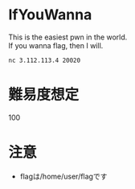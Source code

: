 # IfYouWanna
This is the easiest pwn in the world.  
If you wanna flag, then I will.

`nc 3.112.113.4 20020`

# 難易度想定
100

# 注意
* flagは/home/user/flagです

